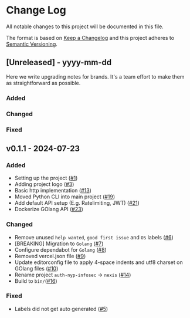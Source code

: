 # Change Log

All notable changes to this project will be documented in this file.

The format is based on [Keep a Changelog](http://keepachangelog.com/)
and this project adheres to [Semantic Versioning](http://semver.org/).

<!--
TEMPLATE

## X.X.X - YYYY-MM-DD

Short description of release

### Added

- Description of change
  (#XXX)

### Changed

- Description of change
  (#XXX)

### Fixed

- Description of change
  (#XXX)
-->

## [Unreleased] - yyyy-mm-dd

Here we write upgrading notes for brands. It's a team effort to make them as
straightforward as possible.

### Added

### Changed

### Fixed

## v0.1.1 - 2024-07-23

### Added

- Setting up the project ([#1](https://github.com/caffeine-addictt/nexis/pull/1))
- Adding project logo ([#3](https://github.com/caffeine-addictt/nexis/pull/3))
- Basic http implementation ([#13](https://github.com/caffeine-addictt/nexis/pull/13))
- Moved Python CLI into main project ([#19](https://github.com/caffeine-addictt/nexis/pull/19))
- Add default API setup (E.g. Ratelimiting, JWT) ([#21](https://github.com/caffeine-addictt/nexis/pull/21))
- Dockerize GOlang API ([#23](https://github.com/caffeine-addictt/nexis/pull/23))

### Changed

- Remove unused `help wanted`, `good first issue` and `OS` labels ([#6](https://github.com/caffeine-addictt/nexis/pull/6))
- [BREAKING] Migration to `Golang` ([#7](https://github.com/caffeine-addictt/nexis/pull/7))
- Configure dependabot for `Golang` ([#8](https://github.com/caffeine-addictt/nexis/pull/8))
- Removed vercel.json file ([#9](https://github.com/caffeine-addictt/nexis/pull/9))
- Update editorconfig file to apply 4-space indents and utf8 charset on
  GOlang files ([#10](https://github.com/caffeine-addictt/nexis/pull/10))
- Rename project `auth-nyp-infosec` -> `nexis` ([#14](https://github.com/caffeine-addictt/nexis/pull/14))
- Build to `bin/`([#16](https://github.com/caffeine-addictt/nexis/pull/16))

### Fixed

- Labels did not get auto generated ([#5](https://github.com/caffeine-addictt/nexis/pull/5))
